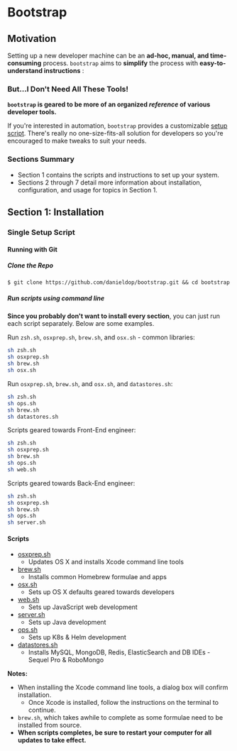 Bootstrap
=========

## Motivation

Setting up a new developer machine can be an **ad-hoc, manual, and time-consuming** process.  `bootstrap` aims to **simplify** the process with **easy-to-understand instructions** :

### But...I Don't Need All These Tools!

**`bootstrap` is geared to be more of an organized *reference* of various developer tools.**

If you're interested in automation, `bootstrap` provides a customizable [setup script](#single-setup-script).  There's really no one-size-fits-all solution for developers so you're encouraged to make tweaks to suit your needs.

### Sections Summary
* Section 1 contains the scripts and instructions to set up your system.
* Sections 2 through 7 detail more information about installation, configuration, and usage for topics in Section 1.

## Section 1: Installation

### Single Setup Script

#### Running with Git

##### Clone the Repo

    $ git clone https://github.com/danieldop/bootstrap.git && cd bootstrap

##### Run scripts using command line

**Since you probably don't want to install every section**, you can just run each script separately. Below are some examples.

Run `zsh.sh`, `osxprep.sh`, `brew.sh`, and `osx.sh` - common libraries:
```bash
sh zsh.sh
sh osxprep.sh
sh brew.sh
sh osx.sh
```

Run `osxprep.sh`, `brew.sh`, and `osx.sh`, and `datastores.sh`:
```bash
sh zsh.sh
sh ops.sh
sh brew.sh
sh datastores.sh
```

Scripts geared towards Front-End engineer: 
```bash
sh zsh.sh
sh osxprep.sh
sh brew.sh
sh ops.sh
sh web.sh
```

Scripts geared towards Back-End engineer: 
```bash
sh zsh.sh
sh osxprep.sh
sh brew.sh
sh ops.sh
sh server.sh
```

#### Scripts

* [osxprep.sh](https://github.com/danieldop/bootstrap/blob/master/osxprep.sh)
    * Updates OS X and installs Xcode command line tools
* [brew.sh](https://github.com/danieldop/bootstrap/blob/master/brew.sh)
    * Installs common Homebrew formulae and apps
* [osx.sh](https://github.com/danieldop/bootstrap/blob/master/osx.sh)
    * Sets up OS X defaults geared towards developers
* [web.sh](https://github.com/danieldop/bootstrap/blob/master/web.sh)
    * Sets up JavaScript web development
* [server.sh](https://github.com/danieldop/bootstrap/blob/master/server.sh)
    * Sets up Java development
* [ops.sh](https://github.com/danieldop/bootstrap/blob/master/ops.sh)
    * Sets up K8s & Helm development
* [datastores.sh](https://github.com/danieldop/bootstrap/blob/master/datastores.sh)
    * Installs MySQL, MongoDB, Redis, ElasticSearch and DB IDEs - Sequel Pro & RoboMongo

**Notes:**

* When installing the Xcode command line tools, a dialog box will confirm installation.
    * Once Xcode is installed, follow the instructions on the terminal to continue.
* `brew.sh`, which takes awhile to complete as some formulae need to be installed from source.
* **When scripts completes, be sure to restart your computer for all updates to take effect.**
